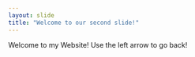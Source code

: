 ```yaml
---
layout: slide
title: "Welcome to our second slide!"
---
```

Welcome to my Website!
Use the left arrow to go back!
